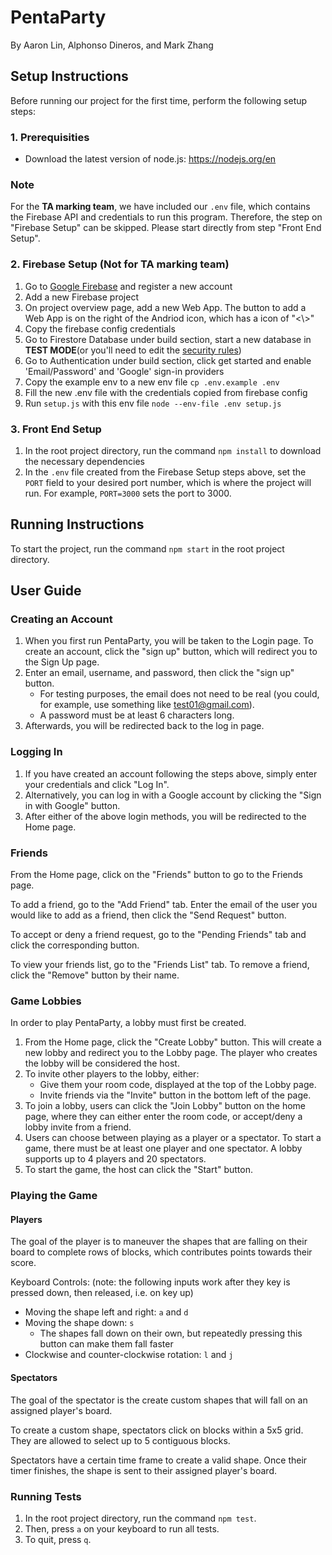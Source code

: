 # PentaParty
By Aaron Lin, Alphonso Dineros, and Mark Zhang

## Setup Instructions
Before running our project for the first time, perform the following setup steps:

### 1. Prerequisities
- Download the latest version of node.js: https://nodejs.org/en

### Note
For the **TA marking team**, we have included our `.env` file, which contains the Firebase API and credentials to run this program. Therefore, the step on "Firebase Setup" can be skipped. Please start directly from step "Front End Setup".

### 2. Firebase Setup (Not for TA marking team)
1. Go to [Google Firebase](https://firebase.google.com/) and register a new account
2. Add a new Firebase project
3. On project overview page, add a new Web App. The button to add a Web App is on the right of the Andriod icon, which has a icon of "<\\>"
4. Copy the firebase config credentials
5. Go to Firestore Database under build section, start a new database in **TEST MODE**(or you'll need to edit the [security rules](https://firebase.google.com/docs/rules/get-started?hl=en#understand_the_language))
6. Go to Authentication under build section, click get started and enable 'Email/Password' and 'Google' sign-in providers
7. Copy the example env to a new env file `cp .env.example .env`
8. Fill the new .env file with the credentials copied from firebase config
9. Run `setup.js` with this env file `node --env-file .env setup.js`

### 3. Front End Setup
1. In the root project directory, run the command `npm install` to download the necessary dependencies
2. In the `.env` file created from the Firebase Setup steps above, set the `PORT` field to your desired port number, which is where the project will run.
   For example, `PORT=3000` sets the port to 3000.

## Running Instructions
To start the project, run the command `npm start` in the root project directory.

## User Guide
### Creating an Account
1. When you first run PentaParty, you will be taken to the Login page. To create an account, click the "sign up" button, which will redirect you to the Sign Up page.
2. Enter an email, username, and password, then click the "sign up" button.
    - For testing purposes, the email does not need to be real (you could, for example, use something like test01@gmail.com).
    - A password must be at least 6 characters long.
3. Afterwards, you will be redirected back to the log in page.

### Logging In
1. If you have created an account following the steps above, simply enter your credentials and click "Log In".
2. Alternatively, you can log in with a Google account by clicking the "Sign in with Google" button.
3. After either of the above login methods, you will be redirected to the Home page.

### Friends
From the Home page, click on the "Friends" button to go to the Friends page.

To add a friend, go to the "Add Friend" tab. Enter the email of the user you would like to add as a friend, then click the "Send Request" button.

To accept or deny a friend request, go to the "Pending Friends" tab and click the corresponding button.

To view your friends list, go to the "Friends List" tab. To remove a friend, click the "Remove" button by their name.

### Game Lobbies
In order to play PentaParty, a lobby must first be created. 
1. From the Home page, click the "Create Lobby" button.
   This will create a new lobby and redirect you to the Lobby page.
   The player who creates the lobby will be considered the host.
2. To invite other players to the lobby, either:
   - Give them your room code, displayed at the top of the Lobby page.
   - Invite friends via the "Invite" button in the bottom left of the page.
3. To join a lobby, users can click the "Join Lobby" button on the home page, where they can either enter the room code, or accept/deny a lobby invite from a friend.
4. Users can choose between playing as a player or a spectator. To start a game, there must be at least one player and one spectator. A lobby supports up to 4 players and 20 spectators.
5. To start the game, the host can click the "Start" button.

### Playing the Game
#### Players
The goal of the player is to maneuver the shapes that are falling on their board to complete rows of blocks, which contributes points towards their score.

Keyboard Controls: 
(note: the following inputs work after they key is pressed down, then released, i.e. on key up)
- Moving the shape left and right: `a` and `d`
- Moving the shape down: `s`
  - The shapes fall down on their own, but repeatedly pressing this button can make them fall faster
- Clockwise and counter-clockwise rotation: `l` and `j`

#### Spectators
The goal of the spectator is the create custom shapes that will fall on an assigned player's board.

To create a custom shape, spectators click on blocks within a 5x5 grid. They are allowed to select up to 5 contiguous blocks.

Spectators have a certain time frame to create a valid shape. Once their timer finishes, the shape is sent to their assigned player's board.

### Running Tests
1. In the root project directory, run the command `npm test`.
2. Then, press `a` on your keyboard to run all tests.
3. To quit, press `q`.

